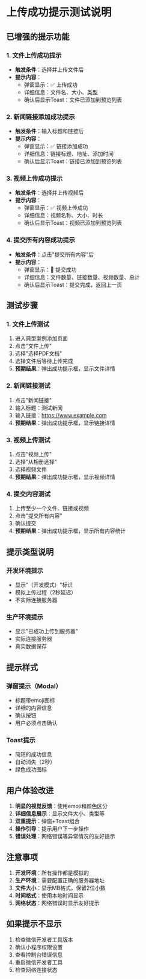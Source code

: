 # 上传成功提示测试说明

## 已增强的提示功能

### 1. 文件上传成功提示
- **触发条件**：选择并上传文件后
- **提示内容**：
  - 弹窗显示：✅ 上传成功
  - 详细信息：文件名、大小、类型
  - 确认后显示Toast：文件已添加到预览列表

### 2. 新闻链接添加成功提示
- **触发条件**：输入标题和链接后
- **提示内容**：
  - 弹窗显示：✅ 链接添加成功
  - 详细信息：链接标题、地址、添加时间
  - 确认后显示Toast：链接已添加到预览列表

### 3. 视频上传成功提示
- **触发条件**：选择并上传视频后
- **提示内容**：
  - 弹窗显示：✅ 视频上传成功
  - 详细信息：视频名称、大小、时长
  - 确认后显示Toast：视频已添加到预览列表

### 4. 提交所有内容成功提示
- **触发条件**：点击"提交所有内容"后
- **提示内容**：
  - 弹窗显示：🎉 提交成功
  - 详细信息：文件数量、链接数量、视频数量、总计
  - 确认后显示Toast：提交完成，返回上一页

## 测试步骤

### 1. 文件上传测试
1. 进入典型案例添加页面
2. 点击"文件上传"
3. 选择"选择PDF文档"
4. 选择文件后等待上传完成
5. **预期结果**：弹出成功提示框，显示文件详情

### 2. 新闻链接测试
1. 点击"新闻链接"
2. 输入标题：测试新闻
3. 输入链接：https://www.example.com
4. **预期结果**：弹出成功提示框，显示链接详情

### 3. 视频上传测试
1. 点击"视频上传"
2. 选择"从相册选择"
3. 选择视频文件
4. **预期结果**：弹出成功提示框，显示视频详情

### 4. 提交内容测试
1. 上传至少一个文件、链接或视频
2. 点击"提交所有内容"
3. 确认提交
4. **预期结果**：弹出成功提示框，显示所有内容统计

## 提示类型说明

### 开发环境提示
- 显示"（开发模式）"标识
- 模拟上传过程（2秒延迟）
- 不实际连接服务器

### 生产环境提示
- 显示"已成功上传到服务器"
- 实际连接服务器
- 真实数据保存

## 提示样式

### 弹窗提示（Modal）
- 标题带emoji图标
- 详细的内容信息
- 确认按钮
- 用户必须点击确认

### Toast提示
- 简短的成功信息
- 自动消失（2秒）
- 绿色成功图标

## 用户体验改进

1. **明显的视觉反馈**：使用emoji和颜色区分
2. **详细信息展示**：显示文件大小、类型等
3. **双重提示**：弹窗+Toast组合
4. **操作引导**：提示用户下一步操作
5. **错误处理**：网络错误等异常情况的友好提示

## 注意事项

1. **开发环境**：所有操作都是模拟的
2. **生产环境**：需要配置正确的服务器地址
3. **文件大小**：显示MB格式，保留2位小数
4. **时间格式**：使用本地时间显示
5. **网络状态**：网络错误时显示友好提示

## 如果提示不显示

1. 检查微信开发者工具版本
2. 确认小程序权限设置
3. 查看控制台错误信息
4. 重启微信开发者工具
5. 检查网络连接状态 